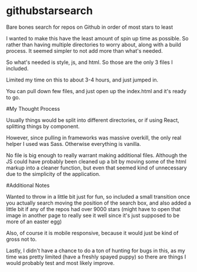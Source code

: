 # githubstarsearch
Bare bones search for repos on Github in order of most stars to least


I wanted to make this have the least amount of spin up time as possible.  So rather than having multiple directories to worry about, along with a build process.  It seemed simpler to not add more than what's needed.

So what's needed is style, js, and html.  So those are the only 3 files I included.

Limited my time on this to about 3-4 hours, and just jumped in.

You can pull down few files, and just open up the index.html and it's ready to go.


#My Thought Process

Usually things would be split into different directories, or if using React, splitting things by component.

However, since pulling in frameworks was massive overkill, the only real helper I used was Sass.  Otherwise everything is vanilla.

No file is big enough to really warrant making additional files.  Although the JS could have probably been cleaned up a bit by moving some of the html markup into a cleaner function, but even that seemed kind of unnecessary due to the simplicity of the application.



#Additional Notes

Wanted to throw in a little bit just for fun, so included a small transition once you actually search moving the position of the search box, and also added a little bit if any of the repos had over 9000 stars (might have to open that image in another page to really see it well since it's just supposed to be more of an easter egg)

Also, of course it is mobile responsive, because it would just be kind of gross not to.

Lastly, I didn't have a chance to do a ton of hunting for bugs in this, as my time was pretty limited (have a freshly spayed puppy) so there are things I would probably test and most likely improve.

